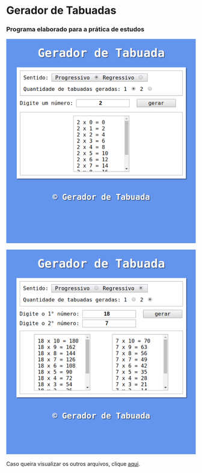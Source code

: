 # Gerador de Tabuadas

### Programa elaborado para a prática de estudos

![preview-1](preview/tabuada-1.png)


![preview-2](preview/tabuada-2.png)

Caso queira visualizar os outros arquivos, clique [aqui](https://github.com/flaviommjr/Estudos/tree/master/javascript/gerador%20de%20tabuada).

